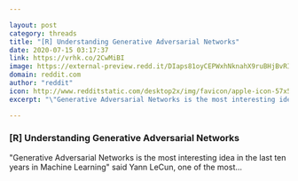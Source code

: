 ```yaml
---

layout: post
category: threads
title: "[R] Understanding Generative Adversarial Networks"
date: 2020-07-15 03:17:37
link: https://vrhk.co/2CwMiBI
image: https://external-preview.redd.it/DIaps81oyCEPWxhNknahX9ruBHjBvRIAXcllo5V8M0s.jpg?width=750&height=375&auto=webp&crop=750:375,smart&s=140ea6665048edd612a80c9efe5d2aeaf3ef1599
domain: reddit.com
author: "reddit"
icon: http://www.redditstatic.com/desktop2x/img/favicon/apple-icon-57x57.png
excerpt: "\"Generative Adversarial Networks is the most interesting idea in the last ten years in Machine Learning\" said Yann LeCun, one of the most..."

---
```


### [R] Understanding Generative Adversarial Networks

"Generative Adversarial Networks is the most interesting idea in the last ten years in Machine Learning" said Yann LeCun, one of the most...